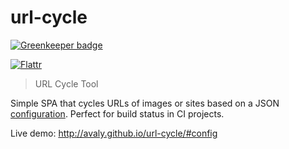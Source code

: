 # url-cycle

[![Greenkeeper badge](https://badges.greenkeeper.io/avaly/url-cycle.svg)](https://greenkeeper.io/)

[![Flattr](http://api.flattr.com/button/flattr-badge-large.png)](https://flattr.com/submit/auto?user_id=avaly&url=https://github.com/avaly/url-cycle&title=url-cycle&language=&tags=github&category=software)

> URL Cycle Tool

Simple SPA that cycles URLs of images or sites based on a JSON [configuration](config.json). Perfect for build status in CI projects.

Live demo: http://avaly.github.io/url-cycle/#config
